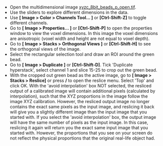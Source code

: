 - Open the multidimensional image [xyzc_8bit_beads_p_open.tif](https://github.com/NEUBIAS/training-resources/raw/master/image_data/xyzc_8bit_beads_p_open.tif).
- Use the sliders to explore different dimensions in the data.
- Use **[ Image > Color > Channels Tool... ]** or **[Ctrl-Shift-Z]** to toggle different channels.
- Go to **[ Image > Properties... ]** or **[Ctrl-Shift-P]** to open the properties window to view the voxel dimensions. In this image the voxel dimensions are anisotropic (voxel width and height are not equal to voxel depth).
- Go to **[ Image > Stacks > Orthogonal Views ]** or **[Ctrl-Shift-H]** to see the orthogonal views of the image.
- Select the rectangular selection tool and draw an ROI around the green bead.
- Go to **[ Image > Duplicate ]** or **[Ctrl-Shift-D]**. Tick 'Duplicate hyperstack', select channel 1 and slice 15-25 to crop out the green bead.
- With the cropped out green bead as the active image, go to **[ Image > Stacks > Reslice]** or press **/** to open the reslice menu. Select 'Top' and click OK. With the 'avoid interpolation' box NOT selected, the resliced output of a calibrated image will contain additional pixels (calculated by interpolation), such that the XYZ proportions in the image follow the image XYZ calibration. However, the resliced output image no longer contains the exact same pixels as the input image, and reslicing it back will give you a slightly different image than the input image that you started with. If you select the 'avoid interpolation' box, the output image will have the same number of pixels as the input image. In this case, reslicing it again will return you the exact same input image that you started with. However, the proportions that you see on your screen do not reflect the physical proportions that the original real-life object had.
